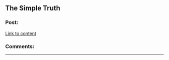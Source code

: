 ## The Simple Truth

### Post:

[Link to content](http://yudkowsky.net/rational/the-simple-truth/)

### Comments:

---

